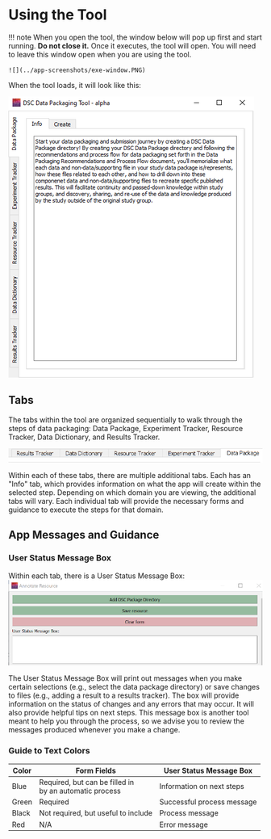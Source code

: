 # Using the Tool

!!! note 
    When you open the tool, the window below will pop up first and start running. **Do not close it.** Once it executes, the tool will open. You will need to leave this window open when you are using the tool.

    ![](../app-screenshots/exe-window.PNG)

When the tool loads, it will look like this:

![](../app-screenshots/first-look.PNG)

## Tabs

The tabs within the tool are organized sequentially to walk through the steps of data packaging: Data Package, Experiment Tracker, Resource Tracker, Data Dictionary, and Results Tracker.

![](../app-screenshots/main-tabs.PNG)

Within each of these tabs, there are multiple additional tabs. Each has an "Info" tab, which provides information on what the app will create within the selected step. Depending on which domain you are viewing, the additional tabs will vary. Each individual tab will provide the necessary forms and guidance to execute the steps for that domain.

## App Messages and Guidance
### User Status Message Box

Within each tab, there is a User Status Message Box:
![](../app-screenshots/usmb-intro.PNG)

The User Status Message Box will print out messages when you make certain selections (e.g., select the data package directory) or save changes to files (e.g., adding a result to a results tracker). The box will provide information on the status of changes and any errors that may occur. It will also provide helpful tips on next steps. This message box is another tool meant to help you through the process, so we advise you to review the messages produced whenever you make a change.

### Guide to Text Colors

| Color   | Form Fields                         | User Status Message Box                   |
| ------- | ----------------------------------- | ----------------------------------------- |
| Blue | Required, but can be filled in <br>by an automatic process | Information on next steps |
| Green| Required | Successful process message |
| Black | Not required, but useful to include | Process message |
| Red | N/A | Error message |